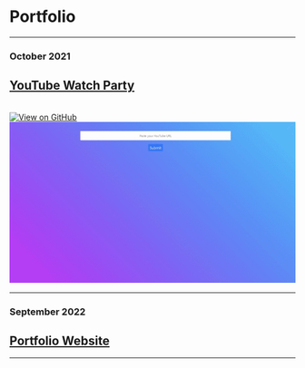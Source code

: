 # Portfolio

---
### October 2021
<a href="./watch-party-app"><h2>YouTube Watch Party</h2></a>
<br>
<a href="https://github.com/hungqbui/developh-youtube-sync-app"><img src="https://img.shields.io/badge/GitHub-View_on_GitHub-blue?logo=GitHub" alt="View on GitHub"></a>
<img src="images/youtubeApp.gif"/>

---
### September 2022
<a href="jekyllWebsite"><h2>Portfolio Website</h2></a>

---
